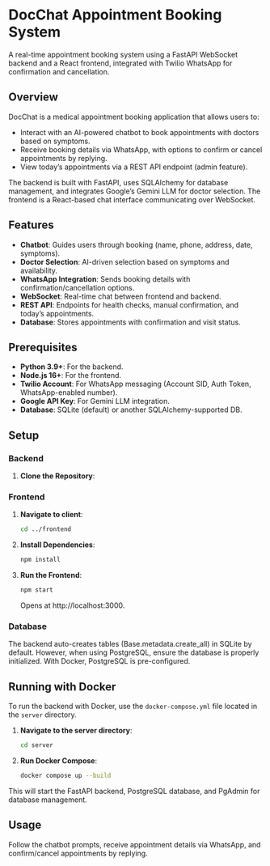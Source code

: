 # DocChat Appointment Booking System

A real-time appointment booking system using a FastAPI WebSocket backend and a React frontend, integrated with Twilio WhatsApp for confirmation and cancellation.

## Overview

DocChat is a medical appointment booking application that allows users to:

- Interact with an AI-powered chatbot to book appointments with doctors based on symptoms.
- Receive booking details via WhatsApp, with options to confirm or cancel appointments by replying.
- View today’s appointments via a REST API endpoint (admin feature).

The backend is built with FastAPI, uses SQLAlchemy for database management, and integrates Google’s Gemini LLM for doctor selection. The frontend is a React-based chat interface communicating over WebSocket.

## Features

- **Chatbot**: Guides users through booking (name, phone, address, date, symptoms).
- **Doctor Selection**: AI-driven selection based on symptoms and availability.
- **WhatsApp Integration**: Sends booking details with confirmation/cancellation options.
- **WebSocket**: Real-time chat between frontend and backend.
- **REST API**: Endpoints for health checks, manual confirmation, and today’s appointments.
- **Database**: Stores appointments with confirmation and visit status.

## Prerequisites

- **Python 3.9+**: For the backend.
- **Node.js 16+**: For the frontend.
- **Twilio Account**: For WhatsApp messaging (Account SID, Auth Token, WhatsApp-enabled number).
- **Google API Key**: For Gemini LLM integration.
- **Database**: SQLite (default) or another SQLAlchemy-supported DB.

## Setup

### Backend

1. **Clone the Repository**:

### Frontend

1. **Navigate to client**:

   ```bash
   cd ../frontend
   ```

2. **Install Dependencies**:

   ```bash
   npm install
   ```

3. **Run the Frontend**:

   ```bash
   npm start
   ```

   Opens at http://localhost:3000.

### Database

The backend auto-creates tables (Base.metadata.create_all) in SQLite by default. However, when using PostgreSQL, ensure the database is properly initialized. With Docker, PostgreSQL is pre-configured.

## Running with Docker

To run the backend with Docker, use the `docker-compose.yml` file located in the `server` directory.

1. **Navigate to the server directory**:

   ```bash
   cd server
   ```

2. **Run Docker Compose**:

   ```bash
   docker compose up --build
   ```

This will start the FastAPI backend, PostgreSQL database, and PgAdmin for database management.

## Usage

Follow the chatbot prompts, receive appointment details via WhatsApp, and confirm/cancel appointments by replying.



